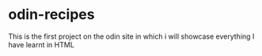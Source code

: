 # odin-recipes
This is the first project on the odin site in which i will showcase everything I have learnt in HTML